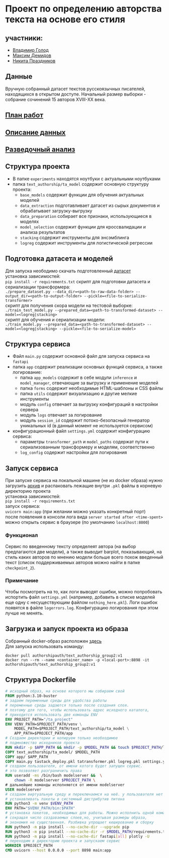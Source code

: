 # Проект по определению авторства текста на основе его стиля

## участники:
- [Владимир Голод](https://github.com/Vigolod)
- [Максим Демидов](https://github.com/Dm12H)
- [Никита Праздников](https://github.com/kuchen1911)

## Данные 
Вручную собранный датасет текстов русскоязычных писателей,
находящихся в открытом доступе. Начальный размер выборки - собрание сочинений 15 авторов XVIII-XX века.

## [План работ](checkpoint_1/README.md)
## [Описание данных](checkpoint_2/README.md)
## [Разведочный анализ](checkpoint_3/README.md)

## Структура проекта

- В папке `experiments` находятся ноутбуки с актуальными ноутбуками
- папка `text_authorship/ta_model` содержит основную структуру проекта:
    * `base_models` содержит функции для обучения актуальных моделей
    * `data_extraction` подготавливает датасет из сырых документов и обрабатывает загрузку-выгрузку
    * `data_preparation` собирает все признаки, использующиеся в моделях
    * `model_selection` содержит функции для кроссвалидации и анализа результатов
    * `stacking` содержит инструменты для энсэмблинга
    * `logreg` содержит инструменты для логистической регрессии

## Подготовка датасета и моделей
Для запуска неободимо скачать подготовленный [датасет](https://drive.google.com/drive/folders/1S7ZPEsi2yiW5C7TP-1ICO1pZJp0YUXQ9?usp=share_link)\
установка зависимостей:\
`pip install -r requirements.txt`
скрипт для подготовки датасета и сериализации трансформера:\
`./prepare_dataset.py --data_dir=<path-to-raw-data-folder> --output_dir=<path-to-output-folder> --pickle=<file-to-serialize-transformer>`\
скрипт для получения скора модели на тестовой выборке:\
`./train_test_model.py --prepared_data=<path-to-transformed-dataset> --model=<logreg|stacking>`\
скрипт для обучения и сериализации модели:\
`./train_model.py --prepared_data=<path-to-transformed-dataset> --model=<logreg|stacking> --pickle=<file-to-serialize-model>`

## Структура сервиса

- Файл `main.py` содержит основной файл для запуска сервиса на `fastapi`
- папка `app` содержит реализации основных функций сервиса, а также логирование:
    * папка `app_models` содержит в себе модули `inference` и `model_manager`, отвечающие за выгрузку и применение моделей
    * папка `forms` содержит необходимые HTML-шаблоны и CSS файлы
    * папка `utils` содержит визуализацию и другие мелкие инструменты
    * модуль `config` отвечает за выгрузку конфигураций в настройки сервера
    * модуль `logs` отвечает за логирование
    * модуль `session_id` содержит потоко-безопасный генератор уникальных id (в данный момент не используется сервисом)
- конфигурационный файл `settings.yml` содержит конфигурацию сервиса:
    * параметры `transformer_path` и `model_paths` содержат пути к сериализованным трансформеру и моделям, соответственно
    * `log_config` содержит настройки для логирования

## Запуск сервиса

При запуске сервиса на локальной машине (не из docker образа) нужно загрузить [архив](https://drive.google.com/drive/folders/1w05x8hz_RO8Pn_oDCySCi0soXTbj9nm2?usp=sharing) и распаковать лежащие внутри `.pkl` файлы в корневую директорию проекта\
установка зависимостей:\
`pip install -r requirements.txt`\
запуск сервиса:\
`uvicorn main:app` (при желании можно указать конкретный порт)\
после появления в консоли лога вида `server started after <time-spent>` можно открыть сервис в браузере (по умолчанию `localhost:8000`)

### Функционал

Сервис по введенному тексту определеят автора (на выбор предлагаются две модели), а также выводит barplot, показывающий, на стиль каких авторов по мнению модели больше всего похож введенный текст (список поддерживаемых авторов можно найти в папке `checkpoint_2`).

### Примечание

Чтобы посмотреть на то, как логи выводят ошибки, можно попробовать испортить файл `settings.yml` (например, добавить в списке моделей еще одну с несуществующим файлом `nothing_here.pkl`). Логи ошибок появятся в файле `logerrors.log`. Конфигурацию логирования при этом лучше не менять.

## Загрузка и запуск проекта из образа
Cобранный docker-образ расположен [здесь](https://hub.docker.com/repository/docker/authorshipauth/text_authorship_group2/general) \
Для запуска использовать команду:
```
docker pull authorshipauth/text_authorship_group2:v1
docker run --rm --name <container_name> -p <local-port>:8898 -it authorshipauth/text_authorship_group2:v1
```

## Структура Dockerfile
```dockerfile
# исходный образ, на основе которого мы собираем свой
FROM python:3.10-buster
# задаем переменные среды для удобства работы
# переменные среды задаются только после создания слоя.
# поэтому для того, чтобы использовать адрес исходного каталога,
# приходится использовать две команды ENV
ENV PROJECT_PATH="/ta_project"
ENV VENV_PATH=$PROJECT_PATH/venv \
    MODEL_PATH=$PROJECT_PATH/text_authorship/ta_model \
    APP_PATH=$PROJECT_PATH/app
# Создаем директории и копируем только необходимое
# подмножество исходников проекта
RUN mkdir -p $APP_PATH && mkdir -p $MODEL_PATH && touch $PROJECT_PATH/logerrors.log
COPY text_authorship/ta_model/ $MODEL_PATH
COPY app/ $APP_PATH
COPY main.py tastack_deploy.pkl tatransformer.pkl logreg.pkl settings.yml $PROJECT_PATH/
# создаем пользователя, от имени котого будет запущен сервис.
# это позволяет разграничить права
RUN useradd -ms /bin/bash modelserver &&  \
    chown -R modelserver $PROJECT_PATH \
# дальнейшие команды исполняются от имени modelserver
USER modelserver
# создаем виртуальную среду и переключаемся на неё. у пользователя нет прав
# устанавливать пакеты в системный дистрибутив питона
RUN python3 -m venv $VENV_PATH
ENV PATH="$VENV_PATH/bin:$PATH"
# установка пакетов, необходимых для работы. Можно исполнить одной командой,
# сокращая число создаваемых слоев,но, учитывая размеры образа,
# экономия не существенная. Разбивка упрощает кеширование и сборку
RUN python3 -m pip install --no-cache-dir --upgrade pip
RUN python3 -m pip install --no-cache-dir -r $MODEL_PATH/requirements.txt
RUN python3 -m pip install --no-cache-dir fastapi[all] plotly -U
# переходим в директорию проекта и запускаем сервис
WORKDIR $PROJECT_PATH
CMD uvicorn --host 0.0.0.0 --port 8898 main:app
```